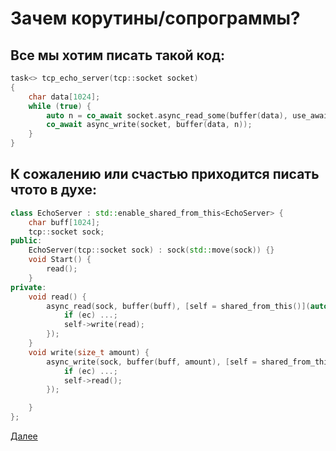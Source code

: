 # Зачем корутины/сопрограммы?

## Все мы хотим писать такой код:
```cpp
task<> tcp_echo_server(tcp::socket socket)
{
    char data[1024];
    while (true) {
        auto n = co_await socket.async_read_some(buffer(data), use_awaitable);
        co_await async_write(socket, buffer(data, n));
    }
}
```
## К сожалению или счастью приходится писать чтото в духе:
```cpp
class EchoServer : std::enable_shared_from_this<EchoServer> {
    char buff[1024];
    tcp::socket sock;
public:
    EchoServer(tcp::socket sock) : sock(std::move(sock)) {}
    void Start() {
        read();
    }
private:
    void read() {
        async_read(sock, buffer(buff), [self = shared_from_this()](auto ec, size_t read){
            if (ec) ...;
            self->write(read);
        });
    }
    void write(size_t amount) {
        async_write(sock, buffer(buff, amount), [self = shared_from_this()](auto ec, size_t){
            if (ec) ...;
            self->read();
        });

    }
};
```

[Далее](001-melvin_edward_conway.md)
